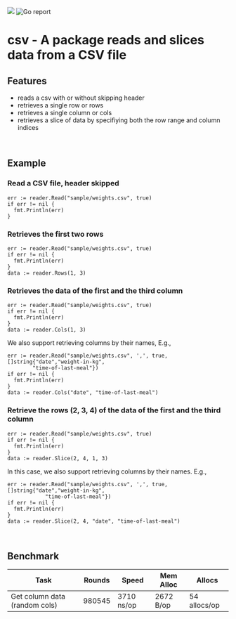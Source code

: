![](https://github.com/iamharvey/csv/workflows/Go/badge.svg) ![Go report](https://goreportcard.com/badge/github.com/iamharvey/csv)

# csv - A package reads and slices data from a CSV file

## Features
- reads a csv with or without skipping header
- retrieves a single row or rows
- retrieves a single column or cols
- retrieves a slice of data by specifiying both the row range and column indices

<br>

## Example

### Read a CSV file, header skipped
```
err := reader.Read("sample/weights.csv", true)
if err != nil {
  fmt.Println(err)
}
```

### Retrieves the first two rows
```
err := reader.Read("sample/weights.csv", true)
if err != nil {
  fmt.Println(err)
}
data := reader.Rows(1, 3)
```

### Retrieves the data of the first and the third column
```
err := reader.Read("sample/weights.csv", true)
if err != nil {
  fmt.Println(err)
}
data := reader.Cols(1, 3)
```

We also support retrieving columns by their names, E.g.,
```
err := reader.Read("sample/weights.csv", ',', true, []string{"date","weight-in-kg",
		"time-of-last-meal"})
if err != nil {
  fmt.Println(err)
}
data := reader.Cols("date", "time-of-last-meal")
```

### Retrieve the rows (2, 3, 4) of the data of the first and the third column
```
err := reader.Read("sample/weights.csv", true)
if err != nil {
  fmt.Println(err)
}
data := reader.Slice(2, 4, 1, 3)
```

In this case, we also support retrieving columns by their names. E.g., 
```
err := reader.Read("sample/weights.csv", ',', true, []string{"date","weight-in-kg",
       		"time-of-last-meal"})
if err != nil {
  fmt.Println(err)
}
data := reader.Slice(2, 4, "date", "time-of-last-meal")
```

<br>

## Benchmark
Task | Rounds | Speed | Mem Alloc | Allocs 
  --- | --- | --- | --- | --- 
| Get column data (random cols) |  980545  |            3710 ns/op   |         2672 B/op   |      54 allocs/op
